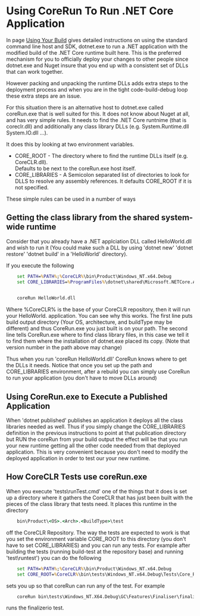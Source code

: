 
# Using CoreRun To Run .NET Core Application

In page [Using Your Build](UsingYourBuild.md) gives detailed instructions on using the standard
command line host and SDK, dotnet.exe to run a .NET application with the modified build of the
.NET Core runtime built here.   This is the preferred mechanism for you to officially deploy 
your changes to other people since dotnet.exe and Nuget insure that you end up with a consistent
set of DLLs that can work together.  

However packing and unpacking the runtime DLLs adds extra steps to the deployment process and when 
you are in the tight code-build-debug loop these extra steps are an issue.   

For this situation there is an alternative host to dotnet.exe called coreRun.exe that is well suited
for this.   It does not know about Nuget at all, and has very simple rules.  It needs to find the
.NET Core runtnime (that is coreclr.dll) and additionally any class library DLLs (e.g. System.Runtime.dll  System.IO.dll ...).

It does this by looking at two environment variables.   


 * CORE_ROOT - The directory where to find the runtime DLLs itself (e.g. CoreCLR.dll).   
 Defaults to be next to the coreRun.exe host itself.  
 * CORE_LIBRARIES - A Semicolon separated list of directories to look for DLLS to resolve any assembly references. 
 It defaults CORE_ROOT if it is not specified.  

These simple rules can be used in a number of ways 

## Getting the class library from the shared system-wide runtime  

Consider that you already have a .NET applciation DLL called HelloWorld.dll and wish to run it 
(You could make such a DLL by using 'dotnet new' 'dotnet restore' 'dotnet build' in a 'HelloWorld' directory).

If you execute the following
```bat
    set PATH=%PATH%;%CoreCLR%\bin\Product\Windows_NT.x64.Debug
    set CORE_LIBRARIES=%ProgramFiles%\dotnet\shared\Microsoft.NETCore.App\1.0.0
    

    coreRun HelloWorld.dll
```

Where %CoreCLR% is the base of your CoreCLR repository, then it will run your HelloWorld. application.
You can see why this works.  The first line puts build output directory (Your OS, architecture, and buildType
may be different) and thus CoreRun.exe you just built is on your path. 
The second line tells CoreRun.exe where to find class library files, in this case we tell it
to find them where the installation of dotnet.exe placed its copy.   (Note that version number in the path above may change)

Thus when you run 'coreRun HelloWorld.dll' CoreRun knows where to get the DLLs it needs.   Notice that once
you set up the path and CORE_LIBRARIES environment, after a rebuild you can simply use CoreRun to run your
application (you don't have to move DLLs around)

## Using CoreRun.exe to Execute a Published  Application

When 'dotnet published' publishes an application it deploys all the class libraries needed as well.
Thus if you simply change the CORE_LIBRARIES definition in the previous instructions to point at 
that publication directory but RUN the coreRun from your build output the effect will be that you
run your new runtime getting all the other code needed from that deployed application.   This is 
very convenient because you don't need to modify the deployed application in order to test our 
your new runtime.  

## How CoreCLR Tests use coreRun.exe

When you execute 'tests\runTest.cmd' one of the things that it does is set up a directory where it 
gathers the CoreCLR that has just been built with the pieces of the class library that tests need.
It places this runtime in the directory
```bat
    bin\Product\<OS>.<Arch>.<BuildType>\test
```
off the CoreCLR Repository.    The way the tests are expected to work is that you set the environment 
variable CORE_ROOT to this directory
(you don't have to set CORE_LIBRARIES) and you can run any tests.  For example after building the tests
(running build-test at the repository base) and running 'test\runtest') you can do the following

```bat
    set PATH=%PATH%;%CoreCLR%\bin\Product\Windows_NT.x64.Debug
    set CORE_ROOT=%CoreCLR%\bin\tests\Windows_NT.x64.Debug\Tests\Core_Root 
```
sets you up so that coreRun can run any of the test.   For example
```bat
    coreRun bin\tests\Windows_NT.X64.Debug\GC\Features\Finaliser\finalizerio\finalizerio\finalizerio.exe 
```
runs the finalizerio test.  